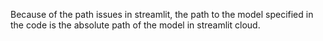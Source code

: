 Because of the path issues in streamlit, the path to the model specified in the code is the absolute path of the model in streamlit cloud.
